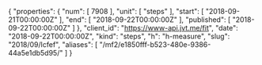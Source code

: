 {
  "properties": {
    "num": [
      7908
    ],
    "unit": [
      "steps"
    ],
    "start": [
      "2018-09-21T00:00:00Z"
    ],
    "end": [
      "2018-09-22T00:00:00Z"
    ],
    "published": [
      "2018-09-22T00:00:00Z"
    ]
  },
  "client_id": "https://www-api.jvt.me/fit",
  "date": "2018-09-22T00:00:00Z",
  "kind": "steps",
  "h": "h-measure",
  "slug": "2018/09/lcfef",
  "aliases": [
    "/mf2/e1850fff-b523-480e-9386-44a5e1db5d95/"
  ]
}
